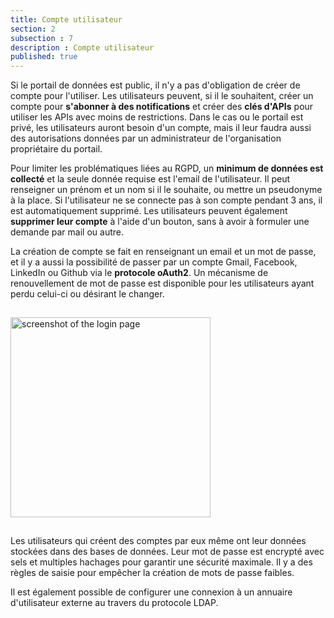 ```yaml
---
title: Compte utilisateur
section: 2
subsection : 7
description : Compte utilisateur
published: true
---
```


Si le portail de données est public, il n'y a pas d'obligation de créer de compte pour l'utiliser. Les utilisateurs peuvent, si il le souhaitent, créer un compte pour **s'abonner à des notifications** et créer des **clés d'APIs** pour utiliser les APIs avec moins de restrictions. Dans le cas ou le portail est privé, les utilisateurs auront besoin d'un compte, mais il leur faudra aussi des autorisations données par un administrateur de l'organisation propriétaire du portail.

Pour limiter les problématiques liées au RGPD, un **minimum de données est collecté** et la seule donnée requise est l'email de l'utilisateur. Il peut renseigner un prénom et un nom si il le souhaite, ou mettre un pseudonyme à la place. Si l'utilisateur ne se connecte pas à son compte pendant 3 ans, il est automatiquement supprimé. Les utilisateurs peuvent également **supprimer leur compte** à l'aide d'un bouton, sans à avoir à formuler une demande par mail ou autre.

La création de compte se fait en renseignant un email et un mot de passe, et il y a aussi la possibilité de  passer par un compte Gmail, Facebook, LinkedIn ou Github via le **protocole oAuth2**. Un mécanisme de renouvellement de mot de passe est disponible pour les utilisateurs ayant perdu celui-ci ou désirant le changer.

<img src="./images/functional-presentation/connexion.jpg"
     height="320" style="margin:15px auto;" alt="screenshot of the login page" />

Les utilisateurs qui créent des comptes par eux même ont leur données stockées dans des bases de données. Leur mot de passe est encrypté avec sels et multiples hachages pour garantir une sécurité maximale. Il y a des règles de saisie pour empêcher la création de mots de passe faibles.

Il est également possible de configurer une connexion à un annuaire d'utilisateur externe au travers du protocole LDAP.